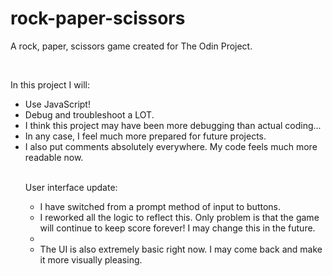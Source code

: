 # rock-paper-scissors
A rock, paper, scissors game created for The Odin Project.

<br>

In this project I will:
<ul>
<li>Use JavaScript!</li>
<li>Debug and troubleshoot a LOT.</li>
<li>I think this project may have been more debugging than actual coding...</li>
<li>In any case, I feel much more prepared for future projects.</li>
<li>I also put comments absolutely everywhere. My code feels much more readable now.</li>
<br>

User interface update:
<ul>
<li>I have switched from a prompt method of input to buttons.</li>
<li>I reworked all the logic to reflect this. Only problem is that the game will continue to keep score forever! I may change this in the future.<li>
<li>The UI is also extremely basic right now. I may come back and make it more visually pleasing.</li>
</ul>
